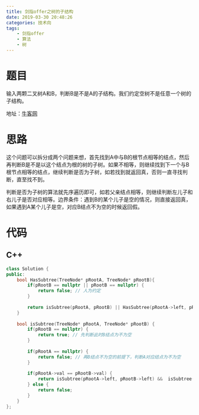 ```yaml
---
title: 剑指offer之树的子结构
date: 2019-03-30 20:48:26
categories: 技术向
tags:
	- 剑指offer
	- 算法
	- 树
---
```


# 题目

输入两颗二叉树A和B，判断B是不是A的子结构。我们约定空树不是任意一个树的子结构。

地址：[牛客网](<https://www.nowcoder.com/practice/6eA96c44c7004dA5bA6A0b9afca8bd88?tpId=A3&tqId=AAA70&tPage=A&rp=A&ru=/ta/coding-interviews&qru=/ta/coding-interviews/question-ranking>)

# 思路

这个问题可以拆分成两个问题来想，首先找到A中与B的根节点相等的结点，然后再判断B是不是以这个结点为根的树的子树。如果不相等，则继续找到下一个与B根节点相等的结点，继续判断是否为子树，如若找到就返回真，否则一直寻找判断，直至找不到。

判断是否为子树的算法就先序遍历即可，如若父亲结点相等，则继续判断左儿子和右儿子是否对应相等。边界条件：遇到B的某个儿子是空的情况，则直接返回真，如果遇到A某个儿子是空，对应B结点不为空的时候返回假。

# 代码

## C++

```c++
class Solution {
public:
    bool HasSubtree(TreeNode* pRootA, TreeNode* pRootB){
        if(pRootB == nullptr || pRootB == nullptr) {
            return false; // 人为约定
        }
        
        return isSubtree(pRootA, pRootB) || HasSubtree(pRootA->left, pRootB) || HasSubtree(pRootA->right, pRootB); // 先判断是不是子树，不是就递归地从A左子树中找与B根结点相同的结点，再不是就递归地从A右子树中找与B根节点相同的结点。
    }
    
    bool isSubtree(TreeNode* pRootA, TreeNode* pRootB) {
        if(pRootB == nullptr) {
            return true; // 先判断此时B结点为不为空
        }
        
        if(pRootA == nullptr) {
            return false; // 再B结点不为空的前提下，判断A对应结点为不为空
        }
        
        if(pRootA->val == pRootB->val) {
            return isSubtree(pRootA->left, pRootB->left) &&  isSubtree(pRootA->right, pRootB->right);
        } else {
            return false;
        }
    }
}; 
```